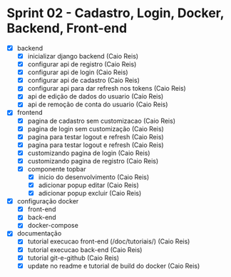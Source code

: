 # Sprint 02 - Cadastro, Login, Docker, Backend, Front-end

- [x] backend
    - [x] inicializar django backend (Caio Reis)
    - [x] configurar api de registro (Caio Reis)
    - [x] configurar api de login (Caio Reis)
    - [x] configurar api de cadastro (Caio Reis)
    - [x] configurar api para dar refresh nos tokens (Caio Reis)
    - [x] api de edição de dados do usuario (Caio Reis)
    - [x] api de remoção de conta do usuario (Caio Reis)
- [x] frontend
    - [x] pagina de cadastro sem customizacao (Caio Reis)
    - [x] pagina de login sem customização (Caio Reis)
    - [x] pagina para testar logout e refresh (Caio Reis)
    - [x] pagina para testar logout e refresh (Caio Reis)
    - [x] customizando pagina de login (Caio Reis)
    - [x] customizando pagina de registro (Caio Reis)
    - [x] componente topbar
	    - [x] inicio do desenvolvimento (Caio Reis)
	    - [x] adicionar popup editar (Caio Reis)
	    - [x] adicionar popup excluir (Caio Reis)
- [x] configuração docker
    - [x] front-end
    - [x] back-end
    - [x] docker-compose
- [x] documentação
	- [x] tutorial execucao front-end (/doc/tutoriais/) (Caio Reis)
	- [x] tutorial execucao back-end (Caio Reis)
	- [x] tutorial git-e-github (Caio Reis)
    - [x] update no readme e tutorial de build do docker (Caio Reis)